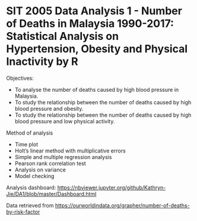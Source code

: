 # SIT 2005 Data Analysis 1 - Number of Deaths in Malaysia 1990-2017: Statistical Analysis on Hypertension, Obesity and Physical Inactivity by R

Objectives:
- To analyse the number of deaths caused by high blood pressure in Malaysia.
- To study the relationship between the number of deaths caused by high blood pressure
and obesity.
- To study the relationship between the number of deaths caused by high blood pressure
and low physical activity.


Method of analysis
- Time plot
- Holt’s linear method with multiplicative errors
- Simple and multiple regression analysis
- Pearson rank correlation test
- Analysis on variance
- Model checking


Analysis dashboard: https://nbviewer.jupyter.org/github/Kathryn-Jie/DA1/blob/master/Dashboard.html

Data retrieved from https://ourworldindata.org/grapher/number-of-deaths-by-risk-factor




